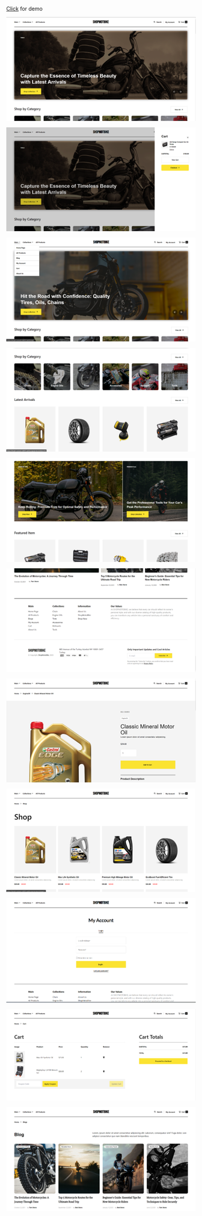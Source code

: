 [Click](https://bright-custard-c40f91.netlify.app/) for demo

![](https://github.com/ibrahim200406/motoShop/blob/master/Ekran%20g%C3%B6r%C3%BCnt%C3%BCs%C3%BC%202023-09-27%20192257.png)

![](https://github.com/ibrahim200406/motoShop/blob/master/Ekran%20g%C3%B6r%C3%BCnt%C3%BCs%C3%BC%202023-09-27%20192316.png)

![](https://github.com/ibrahim200406/motoShop/blob/master/Ekran%20g%C3%B6r%C3%BCnt%C3%BCs%C3%BC%202023-09-27%20192347.png)

![](https://github.com/ibrahim200406/motoShop/blob/master/Ekran%20g%C3%B6r%C3%BCnt%C3%BCs%C3%BC%202023-09-27%20192409.png)

![](https://github.com/ibrahim200406/motoShop/blob/master/Ekran%20g%C3%B6r%C3%BCnt%C3%BCs%C3%BC%202023-09-27%20192426.png)

![](https://github.com/ibrahim200406/motoShop/blob/master/Ekran%20g%C3%B6r%C3%BCnt%C3%BCs%C3%BC%202023-09-27%20192441.png)

![](https://github.com/ibrahim200406/motoShop/blob/master/Ekran%20g%C3%B6r%C3%BCnt%C3%BCs%C3%BC%202023-09-27%20192519.png)

![](https://github.com/ibrahim200406/motoShop/blob/master/Ekran%20g%C3%B6r%C3%BCnt%C3%BCs%C3%BC%202023-09-27%20192536.png)

![](https://github.com/ibrahim200406/motoShop/blob/master/Ekran%20g%C3%B6r%C3%BCnt%C3%BCs%C3%BC%202023-09-27%20192555.png)

![](https://github.com/ibrahim200406/motoShop/blob/master/Ekran%20g%C3%B6r%C3%BCnt%C3%BCs%C3%BC%202023-09-27%20192657.png)

![](https://github.com/ibrahim200406/motoShop/blob/master/Ekran%20g%C3%B6r%C3%BCnt%C3%BCs%C3%BC%202023-09-27%20192801.png)




